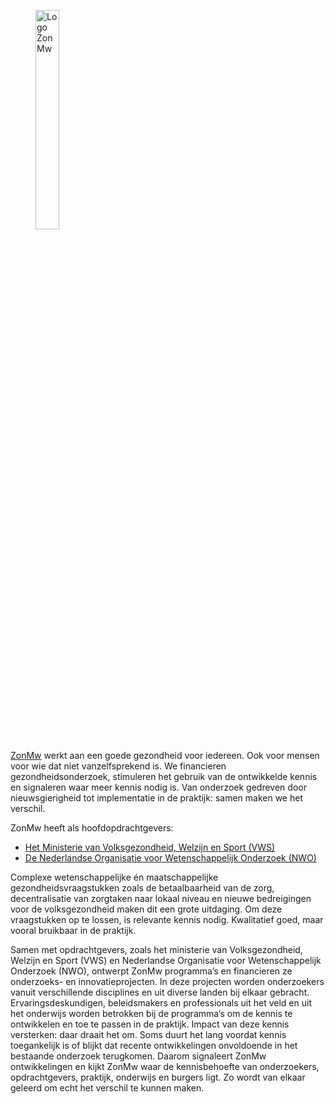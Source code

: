 
<figure className="figure text-start mb-2 w-100">
  <img className="figure-img img-fluid" style="max-width:600px;width:30%;" src="/assets/images/logo-zonMw2.png" alt="Logo ZonMw">
  <figcaption className="Logo ZonMw"></figcaption>
</figure>

[ZonMw](https://www.zonmw.nl/nl/) werkt aan een goede gezondheid voor iedereen. Ook voor mensen voor wie dat niet vanzelfsprekend is. We financieren gezondheidsonderzoek, stimuleren het gebruik van de ontwikkelde kennis en signaleren waar meer kennis nodig is. Van onderzoek gedreven door nieuwsgierigheid tot implementatie in de praktijk: samen maken we het verschil.

ZonMw heeft als hoofdopdrachtgevers:

- [Het Ministerie van Volksgezondheid, Welzijn en Sport (VWS)](https://www.rijksoverheid.nl/ministeries/ministerie-van-volksgezondheid-welzijn-en-sport)
- [De Nederlandse Organisatie voor Wetenschappelijk Onderzoek (NWO)](https://www.nwo.nl/)

Complexe wetenschappelijke én maatschappelijke gezondheidsvraagstukken zoals de betaalbaarheid van de zorg, decentralisatie van zorgtaken naar lokaal niveau en nieuwe bedreigingen voor de volksgezondheid maken dit een grote uitdaging. Om deze vraagstukken op te lossen, is relevante kennis nodig. Kwalitatief goed, maar vooral bruikbaar in de praktijk.

Samen met opdrachtgevers, zoals het ministerie van Volksgezondheid, Welzijn en Sport (VWS) en Nederlandse Organisatie voor Wetenschappelijk Onderzoek (NWO), ontwerpt ZonMw programma’s en financieren ze onderzoeks- en innovatieprojecten. In deze projecten worden onderzoekers vanuit verschillende disciplines en uit diverse landen bij elkaar gebracht. Ervaringsdeskundigen, beleidsmakers en professionals uit het veld en uit het onderwijs worden betrokken bij de programma’s om de kennis te ontwikkelen en toe te passen in de praktijk. Impact van deze kennis versterken: daar draait het om. Soms duurt het lang voordat kennis toegankelijk is of blijkt dat recente ontwikkelingen onvoldoende in het bestaande onderzoek terugkomen. Daarom signaleert ZonMw ontwikkelingen en kijkt ZonMw waar de kennisbehoefte van onderzoekers, opdrachtgevers, praktijk, onderwijs en burgers ligt. Zo wordt van elkaar geleerd om echt het verschil te kunnen maken.

